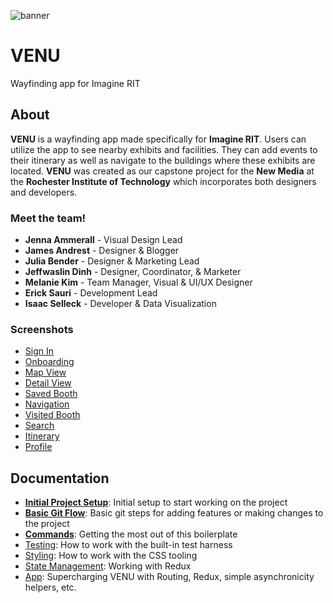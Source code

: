 ![banner](http://i.imgur.com/RunuALd.jpg "VENU")
# VENU
Wayfinding app for Imagine RIT

## About
**VENU** is a wayfinding app made specifically for **Imagine RIT**. Users can utilize the app to see nearby exhibits and facilities. They can add events to their itinerary as well as navigate to the buildings where these exhibits are located. **VENU** was created as our capstone project for the **New Media** at the **Rochester Institute of Technology** which incorporates both designers and developers.

### Meet the team!

* **Jenna Ammerall** - Visual Design Lead
* **James Andrest** - Designer & Blogger
* **Julia Bender** - Designer & Marketing Lead
* **Jeffwaslin Dinh** - Designer, Coordinator, & Marketer
* **Melanie Kim** - Team Manager, Visual & UI/UX Designer
* **Erick Sauri** - Development Lead
* **Isaac Selleck** - Developer & Data Visualization

### Screenshots
* [Sign In](http://i.imgur.com/w9JLMxE.png "Sign In")
* [Onboarding](http://i.imgur.com/3CeVTle.png "Enable Location")
* [Map View](http://i.imgur.com/OPbXZa9.png "Map")
* [Detail View](http://i.imgur.com/mrtQtQc.png "Detail")
* [Saved Booth](http://i.imgur.com/m0hcVds.png "Saved Booth")
* [Navigation](http://i.imgur.com/o8iTYgP.png "Navigation")
* [Visited Booth](http://i.imgur.com/uDBeHv9.png "Visited Booth")
* [Search](http://i.imgur.com/SjaHP4y.png "Search")
* [Itinerary](http://i.imgur.com/0c7v9Cu.png "Itinerary")
* [Profile](http://i.imgur.com/QrbfTH7.png "Profile")


## Documentation
- [**Initial Project Setup**](docs/git/setup.md): Initial setup to start working on the project
- [**Basic Git Flow**](docs/git/gitbasics.md): Basic git steps for adding features or making changes to the project
- [**Commands**](docs/general/commands.md): Getting the most out of this boilerplate
- [Testing](docs/testing): How to work with the built-in test harness
- [Styling](docs/css): How to work with the CSS tooling
- [State Management](docs/js/state.md): Working with Redux
- [App](docs/js): Supercharging VENU with Routing, Redux, simple
  asynchronicity helpers, etc.